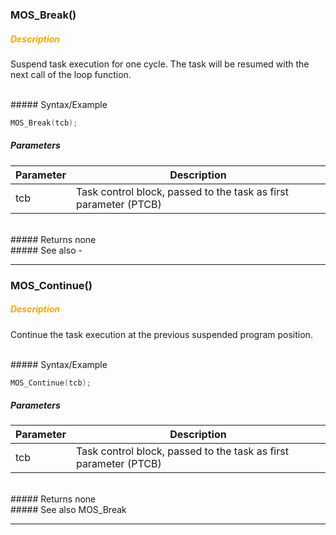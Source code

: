 
### MOS_Break()

##### <span style="color:#FFA500">Description</span>

Suspend task execution for one cycle. The task will be resumed with the next
call of the loop function.

<br>
##### Syntax/Example

```C++
MOS_Break(tcb);
```

##### Parameters

| Parameter |Description  |
|-----------|------------ |
| tcb | Task control block, passed to the task as first parameter (PTCB) |

<br>
##### Returns
none

<br>
##### See also
-

------------------------------------------------

### MOS_Continue()

##### <span style="color:#FFA500">Description</span>

Continue the task execution at the previous suspended program position.

<br>
##### Syntax/Example

```C++
MOS_Continue(tcb);
```

##### Parameters

| Parameter |Description  |
|-----------|------------ |
| tcb | Task control block, passed to the task as first parameter (PTCB) |

<br>
##### Returns
none

<br>
##### See also
MOS_Break

------------------------------------------------
